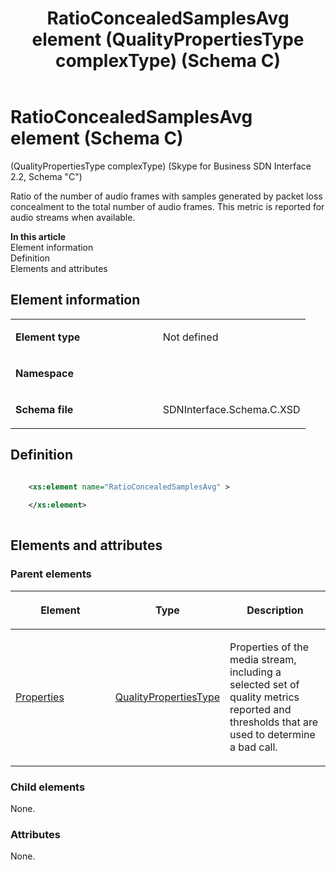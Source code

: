﻿---
title: RatioConcealedSamplesAvg element (QualityPropertiesType complexType) (Schema C)
TOCTitle: RatioConcealedSamplesAvg element
ms:assetid: 2c5e5872-4c97-6a60-5c25-43d30d2a64d0
ms:mtpsurl: https://msdn.microsoft.com/library/Mt404820(v=office.16)
ms:contentKeyID: 68250732
ms.date: 08/24/2015
mtps_version: v=office.16
dev_langs:
- xml
---

# RatioConcealedSamplesAvg element (Schema C)

(QualityPropertiesType complexType) (Skype for Business SDN Interface 2.2, Schema "C")

Ratio of the number of audio frames with samples generated by packet loss concealment to the total number of audio frames. This metric is reported for audio streams when available.

**In this article**  
Element information  
Definition  
Elements and attributes  

## Element information

<table>
<colgroup>
<col style="width: 50%" />
<col style="width: 50%" />
</colgroup>
<tbody>
<tr class="odd">
<td><p><strong>Element type</strong></p></td>
<td><p>Not defined</p></td>
</tr>
<tr class="even">
<td><p><strong>Namespace</strong></p></td>
<td><p></p></td>
</tr>
<tr class="odd">
<td><p><strong>Schema file</strong></p></td>
<td><p>SDNInterface.Schema.C.XSD</p></td>
</tr>
</tbody>
</table>


## Definition

```xml

    <xs:element name="RatioConcealedSamplesAvg" >
    
    </xs:element>
  
```

## Elements and attributes

### Parent elements

<table>
<colgroup>
<col style="width: 33%" />
<col style="width: 33%" />
<col style="width: 33%" />
</colgroup>
<thead>
<tr class="header">
<th><p>Element</p></th>
<th><p>Type</p></th>
<th><p>Description</p></th>
</tr>
</thead>
<tbody>
<tr class="odd">
<td><p><a href="properties-element-qualitytype-complextype-skype-for-business-sdn-interface-2-2-schema-c.md">Properties</a></p></td>
<td><p><a href="qualitypropertiestype-complextype-skype-for-business-sdn-interface-2-2-schema-c.md">QualityPropertiesType</a></p></td>
<td><p>Properties of the media stream, including a selected set of quality metrics reported and thresholds that are used to determine a bad call.</p></td>
</tr>
</tbody>
</table>


### Child elements

None.

### Attributes

None.

